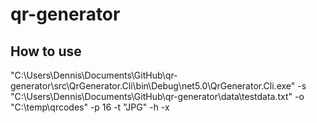 # qr-generator

## How to use

"C:\Users\Dennis\Documents\GitHub\qr-generator\src\QrGenerator.Cli\bin\Debug\net5.0\QrGenerator.Cli.exe" -s "C:\Users\Dennis\Documents\GitHub\qr-generator\data\testdata.txt" -o "C:\temp\qrcodes" -p 16 -t "JPG" -h -x
